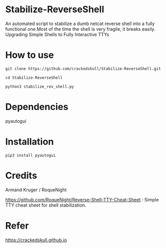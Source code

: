 # Stabilize-ReverseShell
An automated script to stabilize a dumb netcat reverse shell into a fully functional one.Most of the time the shell is very fragile, it breaks easily. 
Upgrading Simple Shells to Fully Interactive TTYs

# How to use

```
git clone https://github.com/crackedskull/Stabilize-ReverseShell.git
```

```
cd Stabilize-ReverseShell
```

```
python3 stabilize_rev_shell.py
```

# Dependencies
pyautogui

# Installation

```
pip3 install pyautogui
```

# Credits

Armand Kruger / RoqueNight

https://github.com/RoqueNight/Reverse-Shell-TTY-Cheat-Sheet : Simple TTY cheat sheet for shell stabilization. 

# Refer

https://crackedskull.github.io

